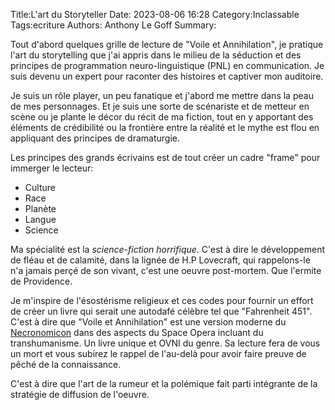 Title:L'art du Storyteller
Date: 2023-08-06 16:28
Category:Inclassable
Tags:ecriture
Authors: Anthony Le Goff
Summary:

Tout d'abord quelques grille de lecture de "Voile et Annihilation", je pratique l'art du storytelling que j'ai appris dans le milieu de la séduction et des principes de programmation neuro-linguistique (PNL) en communication. Je suis devenu un expert pour raconter des histoires et captiver mon auditoire. 

Je suis un rôle player, un peu fanatique et j'abord me mettre dans la peau de mes personnages. Et je suis une sorte de scénariste et de metteur en scène ou je plante le décor du récit de ma fiction, tout en y apportant des éléments de crédibilité ou la frontière entre la réalité et le mythe est flou en appliquant des principes de dramaturgie.

Les principes des grands écrivains est de tout créer un cadre "frame" pour immerger le lecteur:

* Culture
* Race
* Planète
* Langue
* Science

Ma spécialité est la *science-fiction horrifique*. C'est à dire le développement de fléau et de calamité, dans la lignée de H.P Lovecraft, qui rappelons-le n'a jamais perçé de son vivant, c'est une oeuvre post-mortem. Que l'ermite de Providence.

Je m'inspire de l'ésostérisme religieux et ces codes pour fournir un effort de créer un livre qui serait une autodafé célèbre tel que "Fahrenheit 451". C'est à dire que "Voile et Annihilation" est une version moderne du [Necronomicon](https://fr.wikipedia.org/wiki/Necronomicon) dans des aspects du Space Opera incluant du transhumanisme. Un livre unique et OVNI du genre. Sa lecture fera de vous un mort et vous subirez le rappel de l'au-delà pour avoir faire preuve de pêché de la connaissance.

C'est à dire que l'art de la rumeur et la polémique fait parti intégrante de la stratégie de diffusion de l'oeuvre.